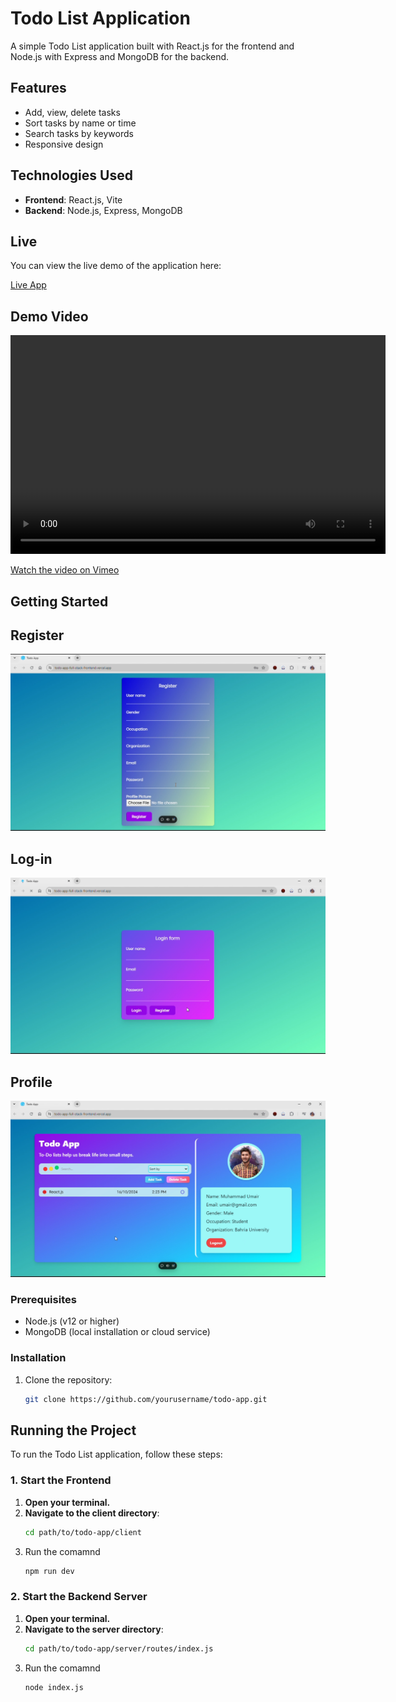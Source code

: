 # Todo List Application

A simple Todo List application built with React.js for the frontend and Node.js with Express and MongoDB for the backend.

## Features

-   Add, view, delete tasks
-   Sort tasks by name or time
-   Search tasks by keywords
-   Responsive design

## Technologies Used

-   **Frontend**: React.js, Vite
-   **Backend**: Node.js, Express, MongoDB

## Live

You can view the live demo of the application here:

[Live App](https://todo-app-full-stack-frontend.vercel.app/)

## Demo Video

<video width="600" height="350" controls>
  <source src="https://vimeo.com/1020121778" type="video/mp4">
  Your browser does not support the video tag.
</video>

[Watch the video on Vimeo](https://vimeo.com/1020121778)

## Getting Started

## Register
![Register form](images//register.png)

## Log-in
![Login form](images//login.png)

## Profile
![profile view](images//profle.png)


### Prerequisites

-   Node.js (v12 or higher)
-   MongoDB (local installation or cloud service)

### Installation

1. Clone the repository:
    ```bash
    git clone https://github.com/yourusername/todo-app.git
    ```

## Running the Project

To run the Todo List application, follow these steps:

### 1. Start the Frontend

1. **Open your terminal.**
2. **Navigate to the client directory**:
    ```bash
    cd path/to/todo-app/client
    ```
3. Run the comamnd
    ```bash
    npm run dev
    ```

### 2. Start the Backend Server

1. **Open your terminal.**
2. **Navigate to the server directory**:
    ```bash
    cd path/to/todo-app/server/routes/index.js
    ```
3. Run the comamnd
    ```bash
    node index.js
    ```
